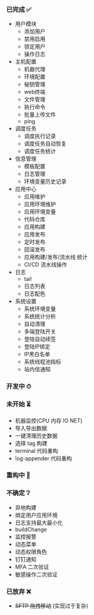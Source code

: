 ### 已完成 ✅

* 用户模块
    * 添加用户
    * 禁用启用
    * 锁定用户
    * 操作日志
* 主机配置
    * 机器代理
    * 环境配置
    * 秘钥管理
    * web终端
    * 文件管理
    * 执行命令
    * 批量上传文件
    * ping
* 调度任务
    * 调度执行记录
    * 调度任务自动恢复
    * 调度任务统计
* 信息管理
    * 模板配置
    * 日志管理
    * 环境变量历史记录
* 应用中心
    * 应用维护
    * 应用环境维护
    * 应用环境变量
    * 代码仓库
    * 应用构建
    * 应用发布
    * 定时发布
    * 回滚发布
    * 应用构建/发布/流水线 统计
    * CI/CD 流水线操作
* 日志
    * tail
    * 日志列表
    * 日志配色
* 系统设置
    * 系统环境变量
    * 系统统计分析
    * 自动清理
    * 多端登陆开关
    * 登陆自动续签
    * 登陆IP绑定
    * IP黑白名单
    * 系统线程池指标
    * 站内信通知

### 开发中 ⏱

### 未开始 ⏳

* 机器监控(CPU 内存 IO NET)
* 导入导出数据
* 一键清理历史数据
* 选择 tag 构建
* terminal 代码重构
* log-appender 代码重构

### 重构中 🔨

### 不确定 ❔

* 异地构建
* 绑定用户应用环境
* 日志支持最大最小化
* buildChange
* 监控报警
* 动态菜单
* 动态权限角色
* 钉钉通知
* MFA 二次验证
* 敏感操作二次验证

### 已放弃 ❌

* ~~SFTP 拖拽移动~~ (实现过于复杂)
